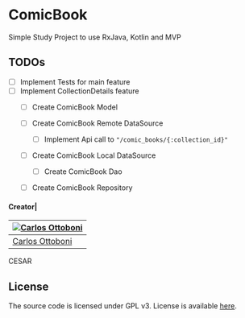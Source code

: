 # ComicBook
Simple Study Project to use RxJava, Kotlin and MVP

## TODOs

- [ ] Implement Tests for main feature
- [ ] Implement CollectionDetails feature
  - [ ] Create ComicBook Model
  - [ ] Create ComicBook Remote DataSource
    - [ ] Implement Api call to `"/comic_books/{:collection_id}"`
  - [ ] Create ComicBook Local DataSource
    - [ ] Create ComicBook Dao
  - [ ] Create ComicBook Repository


#### Creator| 

[![Carlos Ottoboni](http://gravatar.com/avatar/51f14f9248757e98855361ba7efb154c?s=70)](https://github.com/Carlos-Ot) |
---------------------------------------------------------------------------------------------------------------------|
[Carlos Ottoboni](https://github.com/Carlos-Ot)<br> |
CESAR

## License

The source code is licensed under GPL v3. License is available [here](/LICENSE).
